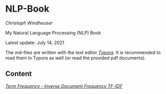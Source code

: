 # NLP-Book

*Christoph Windheuser*

My Natural Language Processing (NLP) Book

Latest update: July 14, 2021

The md-files are written with the text editor [*Typora*](https://typora.io/). It is recommended to read them in Typora as well (or read the provided pdf documents).

## Content

[*Term Frequency - Inverse Document Frequency TF-IDF*](https://github.com/ciwin/NLP-Book/blob/main/TF-IDF.md)

